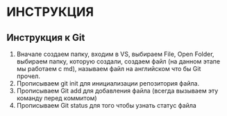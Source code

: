 # ИНСТРУКЦИЯ
## Инструкция к Git
1. Вначале создаем папку, входим в VS, выбираем File, Open Folder, выбираем папку, которую создали, создаем файл (на данном этапе мы работаем с md), называем файл на английском что бы Git прочел. 
2. Прописываем git init для инициализации репозитория файла.
3. Прописываем Git add для добавления файла (всегда вызываем эту команду перед коммитом)
4. Прописываем Git status  для того чтобы узнать статус файла
